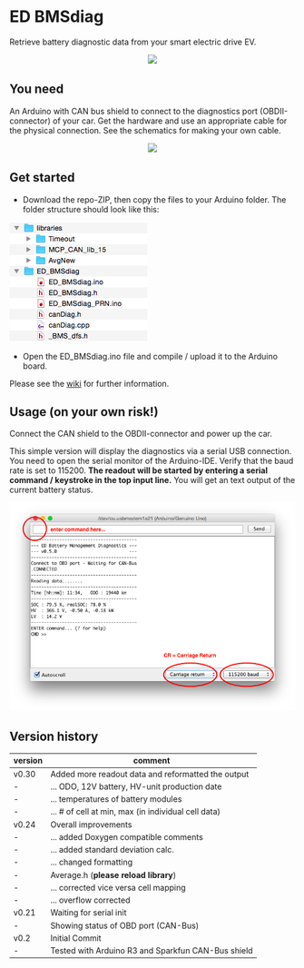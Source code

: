 # ED BMSdiag
Retrieve battery diagnostic data from your smart electric drive EV.

 <p align="center">
 <img  src="https://raw.githubusercontent.com/MyLab-odyssey/ED_BMSdiag/master/pictures/ED_BMSdiag_example_data.png" />
 <p/>

## You need
An Arduino with CAN bus shield to connect to the diagnostics port (OBDII-connector) of your car. Get the hardware and use an appropriate cable for the physical connection. See the schematics for making your own cable.

<p align="center">
<img  src="https://raw.githubusercontent.com/MyLab-odyssey/ED_BMSdiag/master/pictures/Arduino%26CANbusShield.jpg" width="640"/>
<p/>

## Get started
* Download the repo-ZIP, then copy the files to your Arduino folder. The folder structure should look like this:
<p align="left">
<img  src="https://github.com/MyLab-odyssey/ED_BMSdiag/raw/master/pictures/Arduino_folder_structure.png" /><p/>

* Open the ED_BMSdiag.ino file and compile / upload it to the Arduino board.

Please see the [wiki](https://github.com/MyLab-odyssey/ED_BMSdiag/wiki) for further information.

## Usage (on your own risk!)
Connect the CAN shield to the OBDII-connector and power up the car.

This simple version will display the diagnostics via a serial USB connection. You need to open the serial monitor of the Arduino-IDE. Verify that the baud rate is set to 115200. **The readout will be started by entering a serial command / keystroke in the top input line.** You will get an text output of the current battery status.
<p align="center">
<img  src="https://raw.githubusercontent.com/MyLab-odyssey/ED_BMSdiag/master/pictures/Arduino%20-IDE_serial_monitor.png" />
<p/>

## Version history
version  | comment
-------- | --------
v0.30    | Added more readout data and reformatted the output
-        | ... ODO, 12V battery, HV-unit production date
-        | ... temperatures of battery modules
-        | ... # of cell at min, max (in individual cell data)
v0.24    | Overall improvements
-        | ... added Doxygen compatible comments
-        | ... added standard deviation calc.
-        | ... changed formatting
-        | Average.h (**please reload library**)
-        | ... corrected vice versa cell mapping
-        | ... overflow corrected
v0.21    | Waiting for serial init
-        | Showing status of OBD port (CAN-Bus)
v0.2     | Initial Commit
-        | Tested with Arduino R3 and Sparkfun CAN-Bus shield
